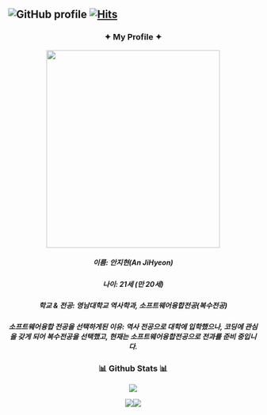 ![GitHub profile](https://github.com/user-attachments/assets/7ce44cec-eab7-430b-aabc-51b7e5bc0b79)
[![Hits](https://hits.seeyoufarm.com/api/count/incr/badge.svg?url=https%3A%2F%2Fgithub.com%2Fjihyeon65%2Fjihyeon65&count_bg=%2379C83D&title_bg=%23555555&icon=&icon_color=%23E7E7E7&title=GitHub&edge_flat=false)](https://hits.seeyoufarm.com)
-------------------------
<h3 align="center"> ✦ My Profile ✦ </h3>
<div align=center>
<img src= "https://github.com/user-attachments/assets/efb1f303-a89d-47ad-8099-0a3bfce13439" width="350" height="400">
</div>
<h5 align=center> 이름: 안지현(An JiHyeon)</h5>
<h5 align=center> 나이: 21세 (만 20세)</h5>
<h5 align=center> 학교 & 전공: 영남대학교 역사학과, 소프트웨어융합전공(복수전공)</h5>
<h5 align=center> 소프트웨어융합 전공을 선택하게된 이유: 역사 전공으로 대학에 입학했으나, 코딩에 관심을 갖게 되어 복수전공을 선택했고, 현재는 소프트웨어융합전공으로 전과를 준비 중입니다.</h5>

<h3 align="center"> 📊 Github Stats 📊 </h3>
<p align="center"> 
  <img src="https://github-readme-stats.vercel.app/api?username=ysjang0926&theme=vue&show_icons=true"/></a>
</p>
<div align=center>
<img src="https://img.shields.io/badge/Python-3776AB?style=for-the-badge&logo=Python&logoColor=white"><img src="https://img.shields.io/badge/Google Colab-F9AB00?style=for-the-badge&logo=Google Colab&logoColor=white">
    <br>
</div>
